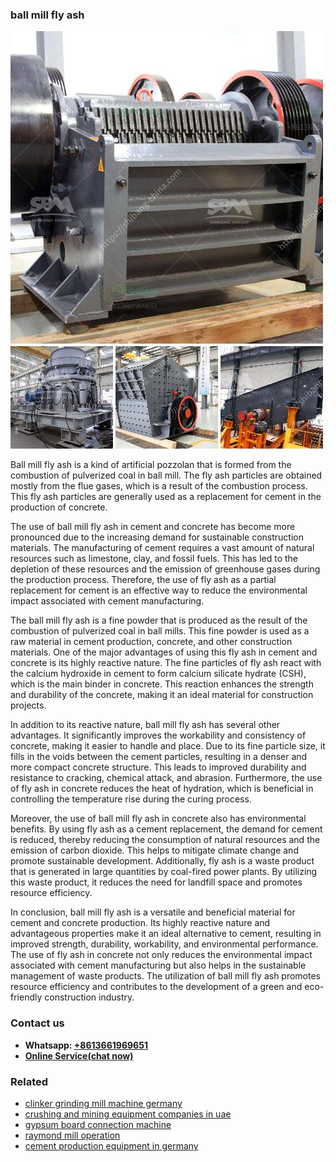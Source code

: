 <h3>ball mill fly ash</h3><img src='1708332444.jpg' alt=''><p>Ball mill fly ash is a kind of artificial pozzolan that is formed from the combustion of pulverized coal in ball mill. The fly ash particles are obtained mostly from the flue gases, which is a result of the combustion process. This fly ash particles are generally used as a replacement for cement in the production of concrete.</p><p>The use of ball mill fly ash in cement and concrete has become more pronounced due to the increasing demand for sustainable construction materials. The manufacturing of cement requires a vast amount of natural resources such as limestone, clay, and fossil fuels. This has led to the depletion of these resources and the emission of greenhouse gases during the production process. Therefore, the use of fly ash as a partial replacement for cement is an effective way to reduce the environmental impact associated with cement manufacturing.</p><p>The ball mill fly ash is a fine powder that is produced as the result of the combustion of pulverized coal in ball mills. This fine powder is used as a raw material in cement production, concrete, and other construction materials. One of the major advantages of using this fly ash in cement and concrete is its highly reactive nature. The fine particles of fly ash react with the calcium hydroxide in cement to form calcium silicate hydrate (CSH), which is the main binder in concrete. This reaction enhances the strength and durability of the concrete, making it an ideal material for construction projects.</p><p>In addition to its reactive nature, ball mill fly ash has several other advantages. It significantly improves the workability and consistency of concrete, making it easier to handle and place. Due to its fine particle size, it fills in the voids between the cement particles, resulting in a denser and more compact concrete structure. This leads to improved durability and resistance to cracking, chemical attack, and abrasion. Furthermore, the use of fly ash in concrete reduces the heat of hydration, which is beneficial in controlling the temperature rise during the curing process.</p><p>Moreover, the use of ball mill fly ash in concrete also has environmental benefits. By using fly ash as a cement replacement, the demand for cement is reduced, thereby reducing the consumption of natural resources and the emission of carbon dioxide. This helps to mitigate climate change and promote sustainable development. Additionally, fly ash is a waste product that is generated in large quantities by coal-fired power plants. By utilizing this waste product, it reduces the need for landfill space and promotes resource efficiency.</p><p>In conclusion, ball mill fly ash is a versatile and beneficial material for cement and concrete production. Its highly reactive nature and advantageous properties make it an ideal alternative to cement, resulting in improved strength, durability, workability, and environmental performance. The use of fly ash in concrete not only reduces the environmental impact associated with cement manufacturing but also helps in the sustainable management of waste products. The utilization of ball mill fly ash promotes resource efficiency and contributes to the development of a green and eco-friendly construction industry.</p><h3>Contact us</h3><ul><li><strong>Whatsapp:&nbsp;<a href="https://wa.me/8613661969651">+8613661969651</a></strong></li><li><a href="https://swt.shibang-china.com/?git&amp;zhl&amp;ball mill fly ash"><strong>Online Service(chat now)</strong></a></li></ul><h3>Related</h3><ul><li><a href='clinker grinding mill machine germany.md'>clinker grinding mill machine germany</a></li><li><a href='crushing and mining equipment companies in uae.md'>crushing and mining equipment companies in uae</a></li><li><a href='gypsum board connection machine.md'>gypsum board connection machine</a></li><li><a href='raymond mill operation.md'>raymond mill operation</a></li><li><a href='cement production equipment in germany.md'>cement production equipment in germany</a></li></ul>